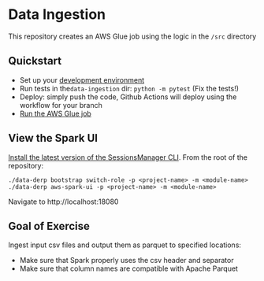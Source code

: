 # Data Ingestion
This repository creates an AWS Glue job using the logic in the `/src` directory

## Quickstart
* Set up your [development environment](../development-environment.md)
* Run tests in the`data-ingestion` dir: `python -m pytest` (Fix the tests!)
* Deploy: simply push the code, Github Actions will deploy using the workflow for your branch
* [Run the AWS Glue job](https://docs.aws.amazon.com/glue/latest/dg/console-jobs.html)

## View the Spark UI
[Install the latest version of the SessionsManager CLI](https://docs.aws.amazon.com/systems-manager/latest/userguide/session-manager-working-with-install-plugin.html).
From the root of the repository:
```
./data-derp bootstrap switch-role -p <project-name> -m <module-name>
./data-derp aws-spark-ui -p <project-name> -m <module-name>
```
Navigate to http://localhost:18080

## Goal of Exercise
Ingest input csv files and output them as parquet to specified locations:
- Make sure that Spark properly uses the csv header and separator 
- Make sure that column names are compatible with Apache Parquet

